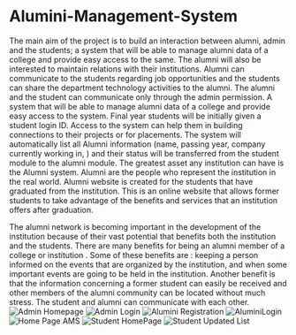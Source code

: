 # Alumini-Management-System
The main aim of the project is to build an interaction between alumni, admin and the students; a system that will be able to manage alumni data of a college and provide easy access to the same. The alumni will also be interested to maintain relations with their institutions. Alumni can communicate to the students regarding job opportunities and the students can share the department technology activities to the alumni. The alumni and the student can communicate only through the admin permission. A system that will be able to manage alumni data of a college and provide easy access to the system. Final year students will be initially given a student login ID. Access to the system can help them in building connections to their projects or for placements. The system will automatically list all Alumni information (name, passing year, company currently working in, ) and their status will be transferred from the student module to the alumni module.
The greatest asset any institution can have is the Alumni system. Alumni are the people who represent the institution in the real world. Alumni website is created for the students that have graduated from the institution. This is an online website that allows former students to take advantage of the benefits and services that an institution offers after graduation.

The alumni network is becoming important in the development of the institution because of their vast potential that benefits both the institution and the students. There are many benefits for being an alumni member of a college or institution . Some of these benefits are : keeping a person informed on the events that are organized by the institution, and when some important events are going to be held in the institution. Another benefit is that the information concerning a former student can easily be received and other members of the alumni community can be located without much stress. The student and alumni can communicate with each other.
![Admin Homepage](https://user-images.githubusercontent.com/81617518/183261326-cc00d372-30f3-4715-9acb-598229db6e55.png)
![Admin Login](https://user-images.githubusercontent.com/81617518/183261333-819fb363-43d4-4052-b87a-0d29057582e3.png)
![Alumini Registration](https://user-images.githubusercontent.com/81617518/183261334-b1bcc97e-d006-4069-90c8-6910a1f27b2f.png)
![AluminiLogin](https://user-images.githubusercontent.com/81617518/183261336-a1b59d4e-565e-4e89-9242-19f1871bf22e.png)
![Home Page AMS](https://user-images.githubusercontent.com/81617518/183261337-08b9667b-1fa5-480b-8129-cf9dbea6704a.png)
![Student HomePage](https://user-images.githubusercontent.com/81617518/183261338-acf3336c-ac01-4603-a539-9047dae1253b.png)
![Student Updated List](https://user-images.githubusercontent.com/81617518/183261342-2f0f9981-0547-4ebf-a788-03bcc3ad7973.png)
